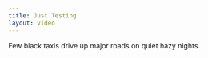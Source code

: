 ```yaml
---
title: Just Testing
layout: video
---
```

<script>video = [host: 'Y', id: 'h2VVCAP6WOc']</script>

Few black taxis drive up major roads on quiet hazy nights.
